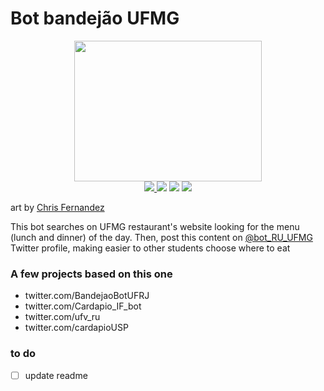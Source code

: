 # Bot bandejão UFMG
<p align="center">
  <img src="https://cdn.dribbble.com/users/179241/screenshots/3634911/chris-fernandez-hoagie-bot-2.png" width="300" height="225">
<br>

  <a href="https://twitter.com/bot_RU_UFMG">
    <img src='https://img.shields.io/twitter/url?label=%40bot_RU_UFMG&url=https%3A%2F%2Ftwitter.com%2Fbot_RU_UFMG'></img>
  </a>
  <img src="https://img.shields.io/github/issues/vitor-mafra/bot_bandejao_UFMG"></img>
  <img src="https://img.shields.io/github/stars/vitor-mafra/bot_bandejao_UFMG"></img>
  <img src="https://img.shields.io/github/forks/vitor-mafra/bot_bandejao_UFMG"></img> 

</p>

art by [Chris Fernandez](https://dribbble.com/shots/3634911-Nom-Nom-Nom)

This bot searches on UFMG restaurant's website looking for the menu (lunch and dinner) of the day. Then, post this content on [@bot_RU_UFMG](https://twitter.com/bot_RU_UFMG) Twitter profile, making easier to other students choose where to eat

### A few projects based on this one
- twitter.com/BandejaoBotUFRJ
- twitter.com/Cardapio_IF_bot
- twitter.com/ufv_ru
- twitter.com/cardapioUSP

### to do
- [ ] update readme


